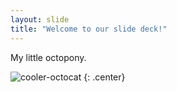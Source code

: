 ```yaml
---
layout: slide
title: "Welcome to our slide deck!"
---
```


My little octopony.

![cooler-octocat](https://octodex.github.com/images/twenty-percent-cooler-octocat.png)
{: .center}
